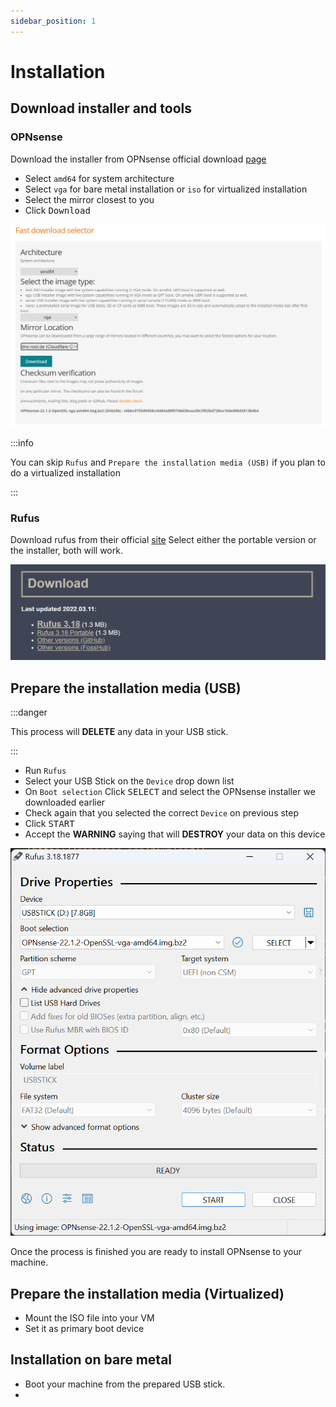 ```yaml
---
sidebar_position: 1
---
```


# Installation

## Download installer and tools

### OPNsense
Download the installer from OPNsense official download [page](https://opnsense.org/download/)

* Select `amd64` for system architecture
* Select `vga` for bare metal installation or `iso` for virtualized installation
* Select the mirror closest to you
* Click <kbd>Download</kbd>

![download-opnsense](img/download-opnsense.png)

:::info

You can skip `Rufus` and `Prepare the installation media (USB)`
if you plan to do a virtualized installation

:::

### Rufus
Download rufus from their official [site](https://rufus.ie/en/)
Select either the portable version or the installer, both will work.

![download-rufus](img/download-rufus.png)

## Prepare the installation media (USB)

:::danger

This process will **DELETE** any data in your USB stick.

:::

* Run `Rufus`
* Select your USB Stick on the `Device` drop down list
* On `Boot selection` Click <kbd>SELECT</kbd> and select the OPNsense installer we downloaded earlier
* Check again that you selected the correct `Device` on previous step
* Click <kbd>START</kbd>
* Accept the **WARNING** saying that will **DESTROY** your data on this device

![rufus](img/rufus.png)

Once the process is finished you are ready to install OPNsense to your machine.

## Prepare the installation media (Virtualized)

* Mount the ISO file into your VM
* Set it as primary boot device

## Installation on bare metal

* Boot your machine from the prepared USB stick.
*
